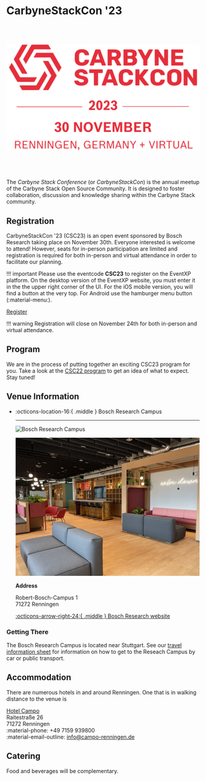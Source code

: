 # CarbyneStackCon '23

<p style="text-align: center; margin: 5em 0 5em 0;">
  <img alt="CarbyneStackCon Logo" src="/images/events/csc/23/csc23-logo.png">
</p>

The _Carbyne Stack Conference_ (or _CarbyneStackCon_) is the annual meetup of
the Carbyne Stack Open Source Community. It is designed to foster collaboration,
discussion and knowledge sharing within the Carbyne Stack community.

## Registration

CarbyneStackCon '23 (CSC23) is an open event sponsored by Bosch Research taking
place on November 30th. Everyone interested is welcome to attend! However,
seats for in-person participation are limited and registration is required
for both in-person and virtual attendance in order to facilitate our planning.

!!! important
    Please use the eventcode **CSC23** to register on the EventXP platform.
    On the desktop version of the EventXP website, you must enter it in the
    the upper right corner of the UI. For the iOS mobile version, you
    will find a button at the very top. For Android use the hamburger menu
    button (:material-menu:).

<a href="https://register.event-xp.com" class="md-button md-button--primary">
    Register
</a>

!!! warning
    Registration will close on November 24th for both in-person and virtual
    attendance.

## Program

We are in the process of putting together an exciting CSC23 program for you.
Take a look at the [CSC22 program][csc22-program] to get an idea of what to
expect. Stay tuned!

## Venue Information

<div class="grid cards" markdown>

- <p>:octicons-location-16:{ .middle } Bosch Research Campus</p>

    ---

    ![Bosch Research Campus][bosch-research-campus]

    <img alt="CarbyneStackCon Logo" src="/images/events/csc/23/clubhouse-rng.jpg">

    **Address**

    Robert-Bosch-Campus 1 <br>
    71272 Renningen

    [:octicons-arrow-right-24:{ .middle } Bosch Research website][bosch-research]

</div>

### Getting There

The Bosch Research Campus is located near Stuttgart. See our
[travel information sheet][bosch-research-campus-directions] for information
on how to get to the Reseach Campus by car or public transport.

## Accommodation

There are numerous hotels in and around Renningen. One that is in walking
distance to the venue is

[Hotel Campo](hotel-campo) <br>
Raitestraße 26 <br>
71272 Renningen <br>
:material-phone: +49 7159 939800 <br>
:material-email-outline: info@campo-renningen.de

## Catering

Food and beverages will be complementary.

[bosch-research]: https://www.bosch.com/research/
[bosch-research-campus]: https://upload.wikimedia.org/wikipedia/commons/thumb/a/a0/BoschRenningen-pjt.jpg/1280px-BoschRenningen-pjt.jpg
[bosch-research-campus-directions]: rng_directions.pdf
[csc22-program]: /community/events/csc22/
[hotel-campo]: https://www.campo-renningen.de/en
